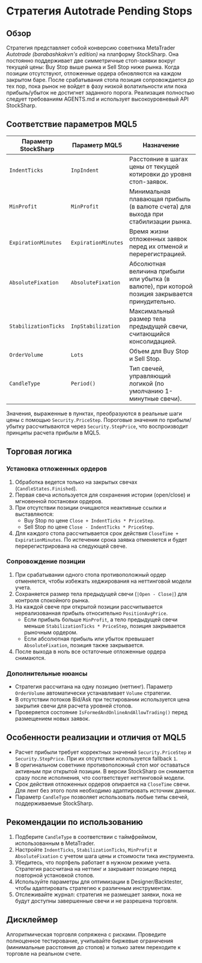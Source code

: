 # Стратегия Autotrade Pending Stops

## Обзор
Стратегия представляет собой конверсию советника MetaTrader *Autotrade (barabashkakvn's edition)* на платформу StockSharp. Она постоянно поддерживает две симметричные стоп-заявки вокруг текущей цены: Buy Stop выше рынка и Sell Stop ниже рынка. Когда позиции отсутствуют, отложенные ордера обновляются на каждом закрытом баре. После срабатывания стопа позиция сопровождается до тех пор, пока рынок не войдет в фазу низкой волатильности или пока прибыль/убыток не достигнет заданного порога. Реализация полностью следует требованиям AGENTS.md и использует высокоуровневый API StockSharp.

## Соответствие параметров MQL5
| Параметр StockSharp | Параметр MQL5 | Назначение |
| --- | --- | --- |
| `IndentTicks` | `InpIndent` | Расстояние в шагах цены от текущей котировки до уровня стоп-заявок. |
| `MinProfit` | `MinProfit` | Минимальная плавающая прибыль (в валюте счета) для выхода при стабилизации рынка. |
| `ExpirationMinutes` | `ExpirationMinutes` | Время жизни отложенных заявок перед их отменой и перерегистрацией. |
| `AbsoluteFixation` | `AbsoluteFixation` | Абсолютная величина прибыли или убытка (в валюте), при которой позиция закрывается принудительно. |
| `StabilizationTicks` | `InpStabilization` | Максимальный размер тела предыдущей свечи, считающийся консолидацией. |
| `OrderVolume` | `Lots` | Объем для Buy Stop и Sell Stop. |
| `CandleType` | `Period()` | Тип свечей, управляющий логикой (по умолчанию 1-минутные свечи). |

Значения, выраженные в пунктах, преобразуются в реальные шаги цены с помощью `Security.PriceStep`. Пороговые значения по прибыли/убытку рассчитываются через `Security.StepPrice`, что воспроизводит принципы расчета прибыли в MQL5.

## Торговая логика
### Установка отложенных ордеров
1. Обработка ведется только на закрытых свечах (`CandleStates.Finished`).
2. Первая свеча используется для сохранения истории (open/close) и мгновенной постановки ордеров.
3. При отсутствии позиции очищаются неактивные ссылки и выставляются:
   - Buy Stop по цене `Close + IndentTicks * PriceStep`.
   - Sell Stop по цене `Close - IndentTicks * PriceStep`.
4. Для каждого стопа рассчитывается срок действия `CloseTime + ExpirationMinutes`. По истечении срока заявка отменяется и будет перерегистрирована на следующей свече.

### Сопровождение позиции
1. При срабатывании одного стопа противоположный ордер отменяется, чтобы избежать хеджирования на неттинговой модели учета.
2. Сохраняется размер тела предыдущей свечи (`|Open - Close|`) для контроля спокойного рынка.
3. На каждой свече при открытой позиции рассчитывается нереализованная прибыль относительно `PositionAvgPrice`.
   - Если прибыль больше `MinProfit`, а тело предыдущей свечи меньше `StabilizationTicks * PriceStep`, позиция закрывается рыночным ордером.
   - Если абсолютная прибыль или убыток превышает `AbsoluteFixation`, позиция также закрывается.
4. После выхода в ноль все остаточные отложенные ордера снимаются.

### Дополнительные нюансы
- Стратегия рассчитана на одну позицию (неттинг). Параметр `OrderVolume` автоматически устанавливает `Volume` стратегии.
- В отсутствии потоков Bid/Ask при тестировании используется цена закрытия свечи для расчета уровней стопов.
- Проверяется состояние `IsFormedAndOnlineAndAllowTrading()` перед размещением новых заявок.

## Особенности реализации и отличия от MQL5
- Расчет прибыли требует корректных значений `Security.PriceStep` и `Security.StepPrice`. При их отсутствии используется fallback `1`.
- В оригинальном советнике противоположный стоп мог оставаться активным при открытой позиции. В версии StockSharp он снимается сразу после исполнения, что соответствует неттинговой модели.
- Срок действия отложенных ордеров опирается на `CloseTime` свечи. Для лент без этого поля необходимо адаптировать источник данных.
- Параметр `CandleType` позволяет использовать любые типы свечей, поддерживаемые StockSharp.

## Рекомендации по использованию
1. Подберите `CandleType` в соответствии с таймфреймом, использованным в MetaTrader.
2. Настройте `IndentTicks`, `StabilizationTicks`, `MinProfit` и `AbsoluteFixation` с учетом шага цены и стоимости тика инструмента.
3. Убедитесь, что портфель работает в нужном режиме учета. Стратегия рассчитана на неттинг и закрывает позицию перед повторной установкой стопов.
4. Используйте параметры для оптимизации в Designer/Backtester, чтобы адаптировать стратегию к различным инструментам.
5. Отслеживайте журнал: стратегия не размещает заявки, пока не будут доступны завершенные свечи и не разрешена торговля.

## Дисклеймер
Алгоритмическая торговля сопряжена с рисками. Проведите полноценное тестирование, учитывайте биржевые ограничения (минимальные расстояния до стопов) и только затем переходите к торговле на реальном счете.
